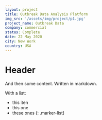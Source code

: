 ```yaml
---
layout: project
title: Outbreak Data Analysis Platform
img_src: '/assets/img/project/p1.jpg'
project_name: Outbreak Data
company: commercial
status: Complete
date: 22 May 2020
city: New Work
country: USA
---
```


# Header

And then some content. Written in markdown.


With a list:

- this iten
- this one
- these ones
{: .marker-list}
